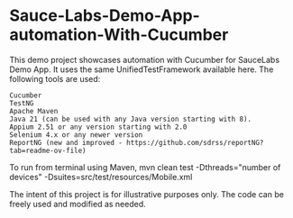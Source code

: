 # Sauce-Labs-Demo-App-automation-With-Cucumber
 This demo project showcases automation with Cucumber for SauceLabs Demo App. It uses the same UnifiedTestFramework available here. The following tools are used:

    Cucumber
    TestNG
    Apache Maven
    Java 21 (can be used with any Java version starting with 8).
    Appium 2.51 or any version starting with 2.0
    Selenium 4.x or any newer version
    ReportNG (new and improved - https://github.com/sdrss/reportNG?tab=readme-ov-file)

To run from terminal using Maven, mvn clean test -Dthreads="number of devices" -Dsuites=src/test/resources/Mobile.xml

The intent of this project is for illustrative purposes only. The code can be freely used and modified as needed.
